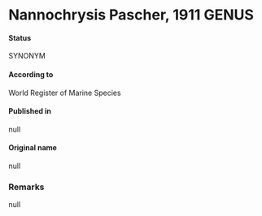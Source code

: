 Nannochrysis Pascher, 1911 GENUS
=======

#### Status
SYNONYM

#### According to
World Register of Marine Species

#### Published in
null

#### Original name
null

### Remarks
null